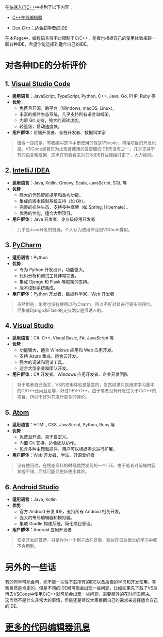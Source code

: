 在[快速入门C++](/Freshman/Quick-Start-C.md)中提到了以下内容：

- [C++在线编辑器](https://www.runoob.com/try/runcode.php?filename=helloworld&type=cpp)

- [Dev-C++：适合初学者的IDE](https://sourceforge.net/projects/orwelldevcpp/)

在本Page中，编程语言将不止限制于C/C++，笔者也根据自己的使用体验来聊一聊各种IDE，希望你能选择到适合自己的IDE。

# 对各种IDE的分析评价

## 1. [Visual Studio Code](https://code.visualstudio.com/)
- **适用语言**：JavaScript, TypeScript, Python, C++, Java, Go, PHP, Ruby 等
- **优势**：
  - 免费且开源，跨平台（Windows, macOS, Linux）。
  - 丰富的插件生态系统，几乎支持所有语言和框架。
  - 内置 Git 支持，强大的调试功能。
  - 轻量级，启动速度快。
- **用户群体**：前端开发者、全栈开发者、数据科学家

> 值得一提的是，笔者编写这本手册使用的就是VScode，包括项目的开发也是。VSCode是目前为止笔者使用的最舒服的IDE而没有之一。几乎支持所有的语言和框架，这点在笔者看来对其他IDE有些降维打击了，大力推崇。

## 2. [IntelliJ IDEA](https://www.jetbrains.com/idea/)
- **适用语言**：Java, Kotlin, Groovy, Scala, JavaScript, SQL 等
- **优势**：
  - 强大的代码智能提示和重构功能。
  - 集成的版本控制系统支持（如 Git）。
  - 完善的插件生态，支持多种框架（如 Spring, Hibernate）。
  - 优秀的性能，适合大型项目。
- **用户群体**：Java 开发者、企业级应用开发者

> 几乎是Java开发的首选，个人认为使用体验跟VSCode类似。

## 3. [PyCharm](https://www.jetbrains.com/pycharm/)
- **适用语言**：Python
- **优势**：
  - 专为 Python 开发设计，功能强大。
  - 代码分析和调试工具非常完善。
  - 集成 Django 和 Flask 等框架的支持。
  - 版本控制系统集成。
- **用户群体**：Python 开发者、数据科学家、Web 开发者

> 虽然但是，笔者也没有使用过PyCharm，所以不好对其进行更多的评价。但集成Django和Flask的支持确实是很诱人的。

## 4. [Visual Studio](https://visualstudio.microsoft.com/vs/)
- **适用语言**：C#, C++, Visual Basic, F#, JavaScript 等
- **优势**：
  - 功能强大，适合 Windows 应用和 Web 应用开发。
  - 支持 Azure 集成，适合云开发。
  - 强大的调试和测试工具。
  - 适合大型企业和团队开发。
- **用户群体**：C# 开发者、Windows 应用开发者、企业开发团队

> 对于笔者自己而言，VS的使用体验是最差的，当然如果只是用来学习基本的C/C++还尚且足够，好过DEV-C++。由于笔者没有开发过关于C/C++的项目，所以不好对其进行更多的评价。

## 5. [Atom](https://atom.io/)
- **适用语言**：HTML, CSS, JavaScript, Python, Ruby 等
- **优势**：
  - 免费且开源，易于自定义。
  - 内置 Git 支持，适合团队协作。
  - 包含多种主题和插件，用户可以根据需求进行扩展。
- **用户群体**：Web 开发者、学生、开源爱好者

> 没有使用过，在搜查资料的时候偶然发现的一个IDE。由于笔者对前端内容掌握不错，后续可能会更新使用体验。

## 6. [Android Studio](https://developer.android.com/studio)
- **适用语言**：Java, Kotlin
- **优势**：
  - 官方 Android 开发 IDE，支持所有 Android 相关开发。
  - 强大的布局编辑器和模拟器。
  - 集成 Gradle 构建系统，简化项目管理。
- **用户群体**：Android 应用开发者

> 安卓开发的首选，只是作为一个例子放在这里，貌似在日后很长的学习中都不会用到。

# 另外的一些话

有的同学可能会问，能不能一次性下载所有的IDE以备后面的学习和开发使用。答案当然是肯定的，但是不同的IDE间可能会出现一些问题，比如如果先下载了VS后再去VSCode中使用C/C++就可能会出现一些问题，需要额外的花时间去解决。这当然不是什么非常大的事情，但是还是建议大家根据自己的需求来选择适合自己的IDE。

# [更多的代码编辑器讯息](https://oi-wiki.org/tools/)